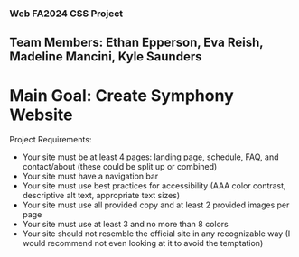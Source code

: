### Web FA2024 CSS Project

## Team Members: Ethan Epperson, Eva Reish, Madeline Mancini, Kyle Saunders

# Main Goal: Create Symphony Website

Project Requirements:
- Your site must be at least 4 pages: landing page, schedule, FAQ, and contact/about (these could be split up or combined)
- Your site must have a navigation bar
- Your site must use best practices for accessibility (AAA color contrast, descriptive alt text, appropriate text sizes)
- Your site must use all provided copy and at least 2 provided images per page
- Your site must use at least 3 and no more than 8 colors
- Your site should not resemble the official site in any recognizable way (I would recommend not even looking at it to avoid the temptation)

